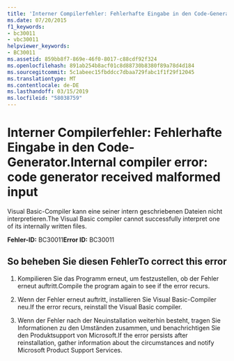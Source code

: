 ```yaml
---
title: 'Interner Compilerfehler: Fehlerhafte Eingabe in den Code-Generator.'
ms.date: 07/20/2015
f1_keywords:
- bc30011
- vbc30011
helpviewer_keywords:
- BC30011
ms.assetid: 859bb8f7-869e-46f0-8017-c88cdf92f324
ms.openlocfilehash: 891ab254b8acf01c8d88730b8380f89a78d4d184
ms.sourcegitcommit: 5c1abeec15fbddcc7dbaa729fabc1f1f29f12045
ms.translationtype: MT
ms.contentlocale: de-DE
ms.lasthandoff: 03/15/2019
ms.locfileid: "58038759"
---
```

# <a name="internal-compiler-error-code-generator-received-malformed-input"></a><span data-ttu-id="37495-102">Interner Compilerfehler: Fehlerhafte Eingabe in den Code-Generator.</span><span class="sxs-lookup"><span data-stu-id="37495-102">Internal compiler error: code generator received malformed input</span></span>
<span data-ttu-id="37495-103">Visual Basic-Compiler kann eine seiner intern geschriebenen Dateien nicht interpretieren.</span><span class="sxs-lookup"><span data-stu-id="37495-103">The Visual Basic compiler cannot successfully interpret one of its internally written files.</span></span>  
  
 <span data-ttu-id="37495-104">**Fehler-ID:** BC30011</span><span class="sxs-lookup"><span data-stu-id="37495-104">**Error ID:** BC30011</span></span>  
  
## <a name="to-correct-this-error"></a><span data-ttu-id="37495-105">So beheben Sie diesen Fehler</span><span class="sxs-lookup"><span data-stu-id="37495-105">To correct this error</span></span>  
  
1.  <span data-ttu-id="37495-106">Kompilieren Sie das Programm erneut, um festzustellen, ob der Fehler erneut auftritt.</span><span class="sxs-lookup"><span data-stu-id="37495-106">Compile the program again to see if the error recurs.</span></span>  
  
2.  <span data-ttu-id="37495-107">Wenn der Fehler erneut auftritt, installieren Sie Visual Basic-Compiler neu.</span><span class="sxs-lookup"><span data-stu-id="37495-107">If the error recurs, reinstall the Visual Basic compiler.</span></span>  
  
3.  <span data-ttu-id="37495-108">Wenn der Fehler nach der Neuinstallation weiterhin besteht, tragen Sie Informationen zu den Umständen zusammen, und benachrichtigen Sie den Produktsupport von Microsoft.</span><span class="sxs-lookup"><span data-stu-id="37495-108">If the error persists after reinstallation, gather information about the circumstances and notify Microsoft Product Support Services.</span></span>  
  
